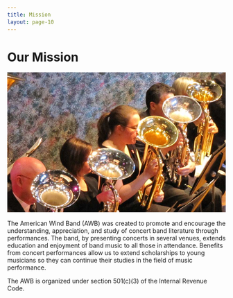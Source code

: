 ```yaml
---
title: Mission
layout: page-10
---
```


# Our Mission

![The baritones](/images/baritones.jpg 'The baritones')

The American Wind Band (AWB) was created to promote and encourage the understanding, appreciation, and study of concert band literature through performances. The band, by presenting concerts in several venues, extends education and enjoyment of band music to all those in attendance. Benefits from concert performances allow us to extend scholarships to young musicians so they can continue their studies in the field of music performance.

The AWB is organized under section 501(c)(3) of the Internal Revenue Code.
